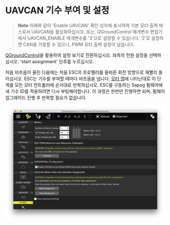 # UAVCAN 기수 부여 및 설정

> **Note** 아래와 같이 'Enable UAVCAN' 확인 상자에 표시하여 기본 모터 출력 버스로서 UAVCAN을 활성화하십시오. 또는, *QGroundControl* 매개변수 편집기에서 UAVCAN_ENABLE 매개변수를 '3'으로 설정할 수 있습니다. '2'로 설정하면 CAN을 가동할 수 있으나, PWM 모터 출력 설정이 남습니다.

[QGroundControl](../qgc/README.md)을 활용하여 설정 보기로 전환하십시오. 좌측의 전원 설정을 선택하십시오. 'start assignment' 단추를 누르십시오.

처음 비프음이 울린 다음에는 처음 ESC의 프로펠러를 올바른 회전 방향으로 재빨리 돌리십시오. ESC는 기수를 부여할 때마다 비프음을 냅니다. [모터 맵](../airframes/airframe_reference.md)에 나타난대로 이 단계를 모든 모터 컨트롤러에 순서대로 반복하십시오. ESC를 구동하는 Sapog 펌웨어에 새 기수 ID를 적용하려면 다시 부팅해야합니다. 이 과정은 한번만 진행하면 되며, 펌웨어 업그레이드 진행 후 반복할 필요가 없습니다.

![UAVCAN 기수 부여 제어 (그림 우측 하단)](../../assets/uavcan-qgc-setup.png)